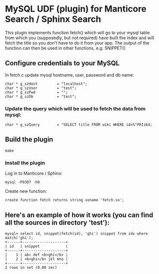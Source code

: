 # MySQL UDF (plugin) for Manticore Search / Sphinx Search
This plugin implements function fetch() which will go to your mysql table from which you (supposedly, but not required) have built the index and will fetch the title so you don't have
 to do it from your app. The output of the function can then be used in other functions, e.g. SNIPPET()

## Configure credentials to your MySQL
In fetch.c update mysql hostname, user, password and db name:
```
char * g_szHost         = "localhost";
char * g_szUser         = "test";
char * g_szPwd          = "";
char * g_szDb           = "test";
```

### Update the query which will be used to fetch the data from mysql:
```
char * g_szQuery        = "SELECT title FROM wiki WHERE id=%"PRIi64;
```

## Build the plugin
```
make
```

### Install the plugin
Log in to Manticore / Sphinx:
```
mysql -P9307 -h0
```
Create new function:
```
create function fetch returns string soname 'fetch.so';
```

## Here's an example of how it works (you can find all the sources in directory 'test'):
```
mysql> select id, snippet(fetch(id), 'ghi') snippet from idx where match('ghi');
+------+--------------------+
| id   | snippet            |
+------+--------------------+
|    1 | abc def <b>ghi</b> |
|    2 | <b>ghi</b> jkl mno |
+------+--------------------+
2 rows in set (0.00 sec)
```
